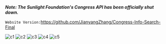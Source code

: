 
***Note: The Sunlight Foundation's Congress API has been officially shut down.***

`Website Version:`https://github.com/JianyangZhang/Congress-Info-Search-Final

![c1](https://cloud.githubusercontent.com/assets/22739177/21065636/40f94460-be16-11e6-8e3a-755e338a08c6.PNG)
![c2](https://cloud.githubusercontent.com/assets/22739177/21065635/40f88098-be16-11e6-9d8c-13bef9d0be63.PNG)
![c3](https://cloud.githubusercontent.com/assets/22739177/21065639/41056f7e-be16-11e6-9e59-c211e495729f.PNG)
![c4](https://cloud.githubusercontent.com/assets/22739177/21065637/40fadae6-be16-11e6-9ade-b5d75b48fb12.PNG)
![c5](https://cloud.githubusercontent.com/assets/22739177/21065638/40fc7428-be16-11e6-82c1-d7f3ff365495.PNG)

